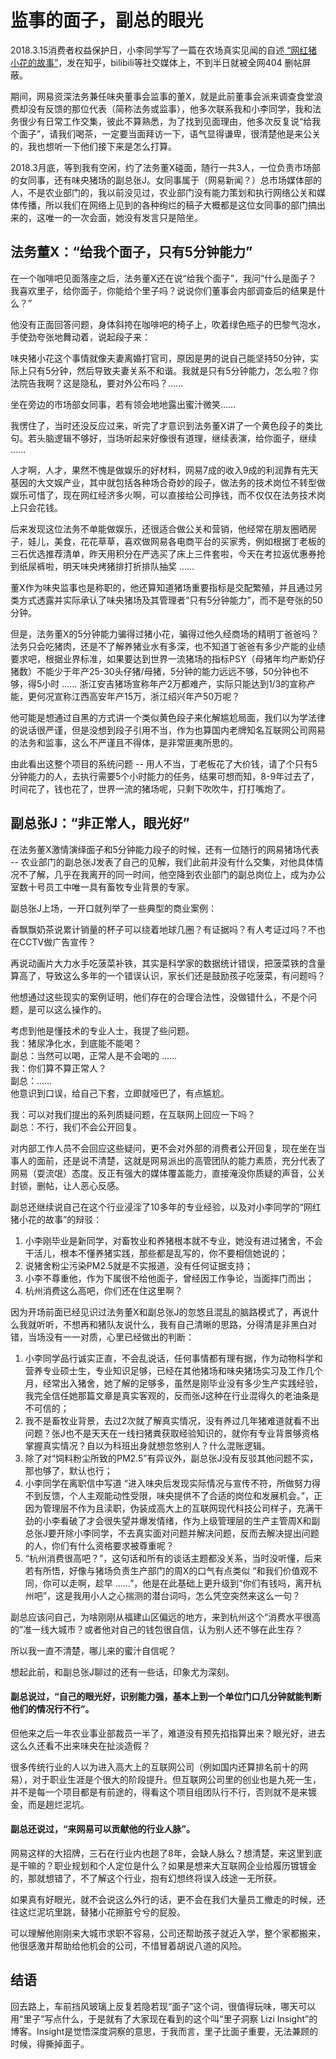# 监事的面子，副总的眼光

2018.3.15消费者权益保护日，小李同学写了一篇在农场真实见闻的自述[ “网红猪小花的故事”](https://blog.lizi.in/wang-yi-zhu-chang-jing-li/wang-yi-zhu-chang-wang-hong-zhu-xiao-hua-de-gu-shi)，发在知乎，bilibili等社交媒体上，不到半日就被全网404 删帖屏蔽。

期间，网易资深法务兼任味央董事会监事的董X，就是此前董事会派来调查食堂浪费却没有反馈的那位代表（简称法务或监事），他多次联系我和小李同学，我和法务很少有日常工作交集，彼此不算熟悉，为了找到见面理由，他多次反复说“给我个面子”，请我们喝茶，一定要当面拜访一下，语气显得谦卑，很清楚他是来公关的，我也想听一下他们接下来是怎么打算。

2018.3月底，等到我有空闲，约了法务董X碰面，随行一共3人，一位负责市场部的女同事，还有味央猪场的副总张J。女同事属于（网易新闻？）总市场媒体部的人，不是农业部门的，我以前没见过，农业部门没有能力策划和执行网络公关和媒体传播，所以我们在网络上见到的各种绚烂的稿子大概都是这位女同事的部门搞出来的，这唯一的一次会面，她没有发言只是陪坐。  


## 法务董X：“给我个面子，只有5分钟能力”

在一个咖啡吧见面落座之后，法务董X还在说“给我个面子”，我问“什么是面子？我喜欢里子，给你面子，你能给个里子吗？说说你们董事会内部调查后的结果是什么？”

他没有正面回答问题，身体斜挎在咖啡吧的椅子上，吹着绿色瓶子的巴黎气泡水，手使劲夸张地舞动着，说起段子来：

味央猪小花这个事情就像夫妻离婚打官司，原因是男的说自己能坚持50分钟，实际上只有5分钟，然后导致夫妻关系不和谐。我就是只有5分钟能力，怎么啦？你法院告我啊？这是隐私，要对外公布吗？……

坐在旁边的市场部女同事，若有领会地地露出蜜汁微笑……

我愣住了，当时还没反应过来，听完了才意识到法务董X讲了一个黄色段子的类比句。若头脑逻辑不够好，当场听起来好像很有道理，继续表演，给你面子，继续 ……

人才啊，人才，果然不愧是做娱乐的好材料，网易7成的收入9成的利润靠有先天基因的大文娱产业，其中就包括各种场合奇妙的段子，做法务的技术岗位不转型做娱乐可惜了，现在网红经济多火啊，可以直接给公司挣钱，而不仅仅在法务技术岗上只会花钱。

后来发现这位法务不单能做娱乐，还很适合做公关和营销，他经常在朋友圈晒房子，娃儿，美食，花花草草，喜欢做网易各电商平台的买家秀，例如根据丁老板的三石优选推荐清单，昨天用积分在严选买了床上三件套啦，今天在考拉返优惠券抢到纸尿裤啦，明天味央烤猪排打折排队抽奖 ……

董X作为味央监事也是称职的，他还算知道猪场重要指标是交配繁殖，并且通过另类方式透露并实际承认了味央猪场及其管理者“只有5分钟能力”，而不是夸张的50分钟。

但是，法务董X的5分钟能力骗得过猪小花，骗得过他久经商场的精明丁爸爸吗？法务只会吃猪肉，还是不了解养猪业水有多深，也不知道丁爸爸有多少产能的业绩要求吧，根据业界标准，如果要达到世界一流猪场的指标PSY（母猪年均产断奶仔猪数）不能少于年产25-30头仔猪/母猪，5分钟的能力远远不够，50分钟也不够，得5小时 …… 浙江安吉猪场宣称年产2万都难产，实际只能达到1/3的宣称产能，更何况宣称江西高安年产15万，浙江绍兴年产50万呢？

他可能是想通过自黑的方式讲一个类似黄色段子来化解尴尬局面，我们以为学法律的说话很严谨，但是没想到段子引用不当，作为也算国内老牌知名互联网公司网易的法务和监事，这么不严谨且不得体，是非常匪夷所思的。

由此看出这整个项目的系统问题 -- 用人不当，丁老板花了大价钱，请了个只有5分钟能力的人，去执行需要5个小时能力的任务，结果可想而知，8-9年过去了，时间花了，钱也花了，世界一流的猪场呢，只剩下吹吹牛，打打嘴炮了。  


## 副总张J：“非正常人，眼光好”

在法务董X激情演绎面子和5分钟能力段子的时候，还有一位随行的网易猪场代表 -- 农业部门的副总张J发表了自己的见解，我们此前并没有什么交集，对他具体情况不了解，几乎在我离开的同一时间，他空降到农业部门的副总岗位上，成为办公室数十号员工中唯一具有畜牧专业背景的专家。

副总张J上场，一开口就列举了一些典型的商业案例：

香飘飘奶茶说累计销量的杯子可以绕着地球几圈？有证据吗？有人考证过吗？不也在CCTV做广告宣传？

再说动画片大力水手吃菠菜补铁，其实是科学家的数据统计错误，把菠菜铁的含量算高了，导致这么多年的一个错误认识，家长们还是鼓励孩子吃菠菜，有问题吗？

他想通过这些现实的案例证明，他们存在的合理合法性，没做错什么，不是个问题，是可以这么操作的。

考虑到他是懂技术的专业人士，我提了些问题。  
我：猪尿净化水，到底能不能喝？  
副总：当然可以喝，正常人是不会喝的 ……  
我：你们算不算正常人？  
副总：……  
他意识到口误，给自己下套，立即就哑巴了，有点尴尬。  


我：可以对我们提出的系列质疑问题，在互联网上回应一下吗？  
副总：不行，我们不会公开回复。  


对内部工作人员不会回应这些疑问，更不会对外部的消费者公开回复，现在坐在当事人的面前，还是说不清楚，这就是网易派出的高管团队的能力素质，充分代表了网易（耍流氓）态度。反正有强大的媒体覆盖能力，直接淹没你质疑的声音，公关封锁，删帖，让人恶心反感。

副总还继续说自己在这个行业浸淫了10多年的专业经验，以及对小李同学的“网红猪小花的故事”的辩驳：

1. 小李刚毕业是新同学，对畜牧业和养猪根本就不专业，她没有进过猪舍，不会干活儿，根本不懂养猪实践，那些都是乱写的，你不要相信她说的；
2. 说猪舍粉尘污染PM2.5就是不实报道，没有任何证据支持；
3. 小李不尊重他，作为下属很不给他面子，曾经因工作争论，当面摔门而出；
4. 杭州消费这么高吧，你们还在住这里啊？

因为开场前面已经见识过法务董X和副总张J的忽悠且混乱的脑路模式了，再说什么我就听听，不想再和猪队友说什么，我有自己清晰的思路，分得清是非黑白对错，当场没有一一对质，心里已经做出的判断：

1. 小李同学品行诚实正直，不会乱说话，任何事情都有理有据，作为动物科学和营养专业硕士生，专业知识足够，已经在其他猪场和味央猪场实习及工作几个月，经常出入猪舍，她了解的足够多，虽然是刚毕业没有多少生产实践经验，我完全信任她那篇文章是真实客观的，反而张J这种在行业混得久的老油条是不可信的；
2. 我不是畜牧业背景，去过2次就了解真实情况，没有养过几年猪难道就看不出问题？张J也不是天天在一线扫猪粪获取经验知识的，就你有专业背景够资格掌握真实情况？自以为科班出身就想忽悠别人？什么混账逻辑。
3. 除了对“饲料粉尘所致的PM2.5”有异议外，副总张J没有反驳其他问题不实，那也够了，默认也行；
4. 小李同学在离职信中写道 “进入味央后发现实际情况与宣传不符，所做努力得不到反馈，个人主观能动性受限，味央提供不了合适的岗位和发展机会。”，正因为管理层不作为且渎职，伪装成高大上的互联网现代科技公司样子，充满干劲的小李看破了才会很失望并爆发情绪，作为上级管理层的生产主管周X和副总张J要开除小李同学，不去真实面对问题并解决问题，反而去解决提出问题的人，你们有什么资格要求被尊重呢？
5. “杭州消费很高吧？”，这句话和所有的谈话主题都没关系，当时没听懂，后来若有所悟，好像与猪场负责生产部门的周X的口气有点类似 “和我们价值观不同，你可以走啊，趁早 ……”，他是在此基础上更升级到“你们有钱吗，离开杭州吧”，这是我用小人之心揣测的潜台词吗，怎么凭空突然来这么一句？

副总应该问自己，为啥刚刚从福建山区偏远的地方，来到杭州这个“消费水平很高的”准一线大城市？或者他对自己的钱包很自信，认为别人还不够在此生存？

所以我一直不清楚，哪儿来的蜜汁自信呢？

想起此前，和副总张J聊过的还有一些话，印象尤为深刻。



#### 副总说过，“自己的眼光好，识别能力强，基本上到一个单位门口几分钟就能判断他们的情况行不行”。

但他来之后一年农业事业部裁员一半了，难道没有预先掐指算出来？眼光好，进去这么久还看不出来味央在扯淡造假？

很多传统行业的人以为进入高大上的互联网公司（例如国内还算排名前十的网易），对于职业生涯是个很大的阶段提升。但互联网公司里的创业也是九死一生，并不是每一个项目都是有前途的，得看这个项目组团队行不行，否则就不是来镀金，而是趟烂泥坑。



#### 副总还说过，“来网易可以贡献他的行业人脉”。

网易这样的大招牌，三石在行业内也趟了8年，会缺人脉么？想清楚，来这里到底是干嘛的？职业规划和个人定位是什么？如果是想来大互联网企业给履历镀镀金的，那就想错了，不了解这个行业，抱有幻想终将误入歧途一无所获。

如果真有好眼光，就不会说这么外行的话，更不会在我们大量员工撤走的时候，还往这烂泥坑里跳，替猪小花擦脏兮兮的屁股。

可以理解他刚刚来大城市求职不容易，公司还帮助孩子就近入学，整个家都搬来，他很感激并帮助给他机会的公司，不惜冒着胡说八道的风险。

## 结语

回去路上，车前挡风玻璃上反复若隐若现“面子”这个词，很值得玩味，哪天可以用“里子”写点什么，于是就有了大家现在看到的这个叫“里子洞察 Lizi Insight”的博客。Insight是觉悟深度洞察的意思，于我而言，里子比面子重要，无法兼顾的时候，得撕掉面子。

